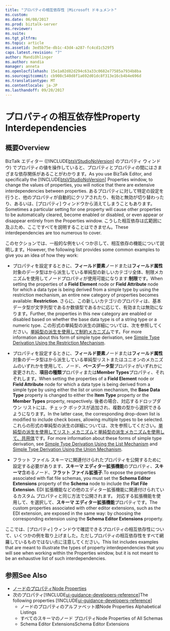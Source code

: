 ```yaml
---
title: "プロパティの相互依存性 |Microsoft ドキュメント"
ms.custom: 
ms.date: 06/08/2017
ms.prod: biztalk-server
ms.reviewer: 
ms.suite: 
ms.tgt_pltfrm: 
ms.topic: article
ms.assetid: 3ed5b75e-db1c-43d4-a287-fc4cd1c529f5
caps.latest.revision: "7"
author: MandiOhlinger
ms.author: mandia
manager: anneta
ms.openlocfilehash: 15e1a02d82d294c63a33c0682e77585a7934b8ba
ms.sourcegitcommit: cb908c540d8f1a692d01dc8f313e16cb4b4e696d
ms.translationtype: MT
ms.contentlocale: ja-JP
ms.lasthandoff: 09/20/2017
---
```

# <a name="property-interdependencies"></a><span data-ttu-id="072b7-102">プロパティの相互依存性</span><span class="sxs-lookup"><span data-stu-id="072b7-102">Property Interdependencies</span></span>

## <a name="overview"></a><span data-ttu-id="072b7-103">概要</span><span class="sxs-lookup"><span data-stu-id="072b7-103">Overview</span></span>
<span data-ttu-id="072b7-104">BizTalk エディター ([!INCLUDE[btsVStudioNoVersion](../includes/btsvstudionoversion-md.md)] のプロパティ ウィンドウ) でプロパティの値を操作していると、プロパティとプロパティの間にはさまざまな依存関係があることがわかります。</span><span class="sxs-lookup"><span data-stu-id="072b7-104">As you use BizTalk Editor, and specifically the [!INCLUDE[btsVStudioNoVersion](../includes/btsvstudionoversion-md.md)] Properties window, to change the values of properties, you will notice that there are extensive interdependencies between properties.</span></span> <span data-ttu-id="072b7-105">あるプロパティに対して特定の設定を行うと、他のプロパティが自動的にクリアされたり、有効と無効が切り替わったり、あるいは、[プロパティ] ウィンドウから消えてしまうこともあります。</span><span class="sxs-lookup"><span data-stu-id="072b7-105">Sometimes a particular setting for one property will cause other properties to be automatically cleared, become enabled or disabled, or even appear or disappear entirely from the Properties window.</span></span> <span data-ttu-id="072b7-106">こうした相互依存は広範囲に及ぶため、ここですべてを説明することはできません。</span><span class="sxs-lookup"><span data-stu-id="072b7-106">These interdependencies are too numerous to cover.</span></span> 

<span data-ttu-id="072b7-107">このセクションでは、一般的な例をいくつか示して、相互依存の機能について説明します。</span><span class="sxs-lookup"><span data-stu-id="072b7-107">However, the following list provides some common examples to give you an idea of how they work:</span></span>  
  
-   <span data-ttu-id="072b7-108">プロパティを設定するときに、**フィールド要素**ノードまたは**フィールド属性**対象のデータ型はから派生している単純型の新しいカテゴリ全体、制限メカニズムを使用してノードプロパティが使用可能になります:**制限**です。</span><span class="sxs-lookup"><span data-stu-id="072b7-108">When setting the properties of a **Field Element** node or **Field Attribute** node for which a data type is being derived from a simple type by using the restriction mechanism, an entire new category of properties becomes available: **Restriction**.</span></span> <span data-ttu-id="072b7-109">さらに、この新しいカテゴリのプロパティは、基本データ型が文字列型であるか数値型であるかに応じて、有効または無効になります。</span><span class="sxs-lookup"><span data-stu-id="072b7-109">Further, the properties in this new category are enabled or disabled based on whether the base data type is of a string type or a numeric type.</span></span> <span data-ttu-id="072b7-110">この形式の単純型の派生の詳細については、次を参照してください。[単純型の派生を使用して制約メカニズム](../core/simple-type-derivation-using-the-restriction-mechanism.md)です。</span><span class="sxs-lookup"><span data-stu-id="072b7-110">For more information about this form of simple type derivation, see [Simple Type Derivation Using the Restriction Mechanism](../core/simple-type-derivation-using-the-restriction-mechanism.md).</span></span>  
  
-   <span data-ttu-id="072b7-111">プロパティを設定するときに、**フィールド要素**ノードまたは**フィールド属性**対象のデータ型はから派生している単純型リストまたはユニオンのメカニズムのいずれかを使用して、ノード、**ベースデータ型**プロパティがいずれかに変更された、**項目の種類**プロパティまたは**Member Types**プロパティ、それぞれします。</span><span class="sxs-lookup"><span data-stu-id="072b7-111">When setting the properties of a **Field Element** node or **Field Attribute** node for which a data type is being derived from a simple type by using either the list or union mechanism, the **Base Data Type** property is changed to either the **Item Type** property or the **Member Types** property, respectively.</span></span> <span data-ttu-id="072b7-112">後者の場合、対応するドロップダウン リストには、チェック ボックスが追加され、複数の型から選択できるようになります。</span><span class="sxs-lookup"><span data-stu-id="072b7-112">In the latter case, the corresponding drop-down list is modified to include check boxes, allowing multiple types to be selected.</span></span> <span data-ttu-id="072b7-113">これらの形式の単純型の派生の詳細については、次を参照してください。[単純型の派生を使用してリスト メカニズム](../core/simple-type-derivation-using-the-list-mechanism.md)と[単純型の派生メカニズムを使用して、共用体](../core/simple-type-derivation-using-the-union-mechanism.md)です。</span><span class="sxs-lookup"><span data-stu-id="072b7-113">For more information about these forms of simple type derivation, see [Simple Type Derivation Using the List Mechanism](../core/simple-type-derivation-using-the-list-mechanism.md) and [Simple Type Derivation Using the Union Mechanism](../core/simple-type-derivation-using-the-union-mechanism.md).</span></span>  
  
-   <span data-ttu-id="072b7-114">フラット ファイル スキーマに関連付けられたプロパティを公開するために設定する必要があります、**スキーマ エディター拡張機能**のプロパティ、**スキーマ**含めるノード、**フラット ファイル拡張子**.</span><span class="sxs-lookup"><span data-stu-id="072b7-114">To expose the properties associated with flat file schemas, you must set the **Schema Editor Extensions** property of the **Schema** node to include the **Flat File Extension**.</span></span> <span data-ttu-id="072b7-115">EDI 拡張機能などの他のエディター拡張機能に関連付けられているカスタム プロパティと同じ方法で公開されます。 対応する拡張機能を使用して、を選択して、**スキーマ エディター拡張機能**プロパティです。</span><span class="sxs-lookup"><span data-stu-id="072b7-115">The custom properties associated with other editor extensions, such as the EDI extension, are exposed in the same way: by choosing the corresponding extension using the **Schema Editor Extensions** property.</span></span>  
  
 <span data-ttu-id="072b7-116">ここでは、[プロパティ] ウィンドウで確認できるプロパティの相互依存性について、いくつかの例を取り上げました。ただしプロパティの相互依存性をすべて網羅しているものではない点に注意してください。</span><span class="sxs-lookup"><span data-stu-id="072b7-116">This list includes examples that are meant to illustrate the types of property interdependencies that you will see when working within the Properties window, but it is not meant to be an exhaustive list of such interdependencies.</span></span>  
  
## <a name="see-also"></a><span data-ttu-id="072b7-117">参照</span><span class="sxs-lookup"><span data-stu-id="072b7-117">See Also</span></span>  
-  [<span data-ttu-id="072b7-118">ノードのプロパティ</span><span class="sxs-lookup"><span data-stu-id="072b7-118">Node Properties</span></span>](../core/node-properties.md)   
-  <span data-ttu-id="072b7-119">次のプロパティ[!INCLUDE[ui-guidance-developers-reference](../includes/ui-guidance-developers-reference.md)]</span><span class="sxs-lookup"><span data-stu-id="072b7-119">The following properties [!INCLUDE[ui-guidance-developers-reference](../includes/ui-guidance-developers-reference.md)]</span></span>
    -  <span data-ttu-id="072b7-120">ノードのプロパティのアルファベット順</span><span class="sxs-lookup"><span data-stu-id="072b7-120">Node Properties Alphabetical Listings</span></span>
    -  <span data-ttu-id="072b7-121">すべてのスキーマのノード プロパティ</span><span class="sxs-lookup"><span data-stu-id="072b7-121">Node Properties of All Schemas</span></span> 
    -  <span data-ttu-id="072b7-122">Schema Editor Extensions</span><span class="sxs-lookup"><span data-stu-id="072b7-122">Schema Editor Extensions</span></span>